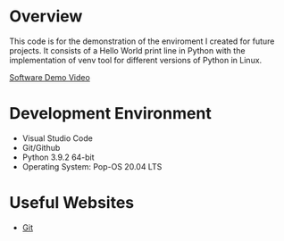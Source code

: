 # Overview

This code is for the demonstration of the enviroment I created for future projects. It consists of a Hello World print line in Python with the implementation of venv tool for different versions of Python in Linux.

[Software Demo Video](https://youtu.be/bpfjP9vSQtk)

# Development Environment

* Visual Studio Code
* Git/Github
* Python 3.9.2 64-bit
* Operating System: Pop-OS 20.04 LTS

# Useful Websites

* [Git](https://git-scm.com/)
